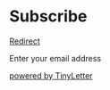 # Subscribe

[Redirect](https://tinyletter.com/AlinaWithAFace)

Enter your email address

[powered by TinyLetter](https://tinyletter.com)

